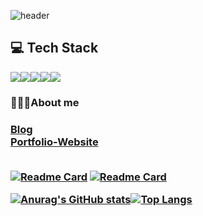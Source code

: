 
![header](https://capsule-render.vercel.app/api?type=waving&color=E3826C&height=150&section=header&text=Hyeonwoo%20Bae&fontSize=60&animation=fadeIn&fontAlignY=38&desc=%20&descAlignY=62&descAlign=62)


<h2>💻 Tech Stack </h2>

<img src="https://img.shields.io/badge/JavaScript-F7DF1E?style=flat-square&logo=JavaScript&logoColor=black"/><img src="https://img.shields.io/badge/React-61DAFB?style=flat-square&logo=React&logoColor=black"/><img src="https://img.shields.io/badge/CSS-1572B6?style=flat-square&logo=CSS3&logoColor=black"/><img src="https://img.shields.io/badge/HTML5-E34F26?style=flat-square&logo=HTML5&logoColor=black"/><img src="https://img.shields.io/badge/Node.js-339933?style=flat-square&logo=Node.js&logoColor=black"/>

<h3> 🙇🏻‍♂️About me <h3>
<a href="https://woobaeh.github.io">Blog</a><br>
<a href="https://woobaeh.github.io/portfolio/">Portfolio-Website</a><br><br>


  [![Readme Card](https://github-readme-stats.vercel.app/api/pin/?username=codestates&repo=JoopJoop)](https://github.com/codestates/JoopJoop)
  [![Readme Card](https://github-readme-stats.vercel.app/api/pin/?username=codestates&repo=DogGain)](https://github.com/codestates/DogGain)



[![Anurag's GitHub stats](https://github-readme-stats.vercel.app/api?username=woobaeh)](https://github.com/woobaeh/github-readme-stats)[![Top Langs](https://github-readme-stats.vercel.app/api/top-langs/?username=woobaeh&hide=less,scss,ruby)](https://github.com/woobaeh/github-readme-stats)







<!--
**woobaeh/woobaeh** is a ✨ _special_ ✨ repository because its `README.md` (this file) appears on your GitHub profile.

Here are some ideas to get you started:

- 🔭 I’m currently working on ...
- 🌱 I’m currently learning ...
- 👯 I’m looking to collaborate on ...
- 🤔 I’m looking for help with ...
- 💬 Ask me about ...
- 📫 How to reach me: ...
- 😄 Pronouns: ...
- ⚡ Fun fact: ...
-->
